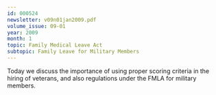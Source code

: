 ```yaml
---
id: 000524
newsletter: v09n01jan2009.pdf
volume_issue: 09-01
year: 2009
month: 1
topic: Family Medical Leave Act
subtopic: Family Leave for Military Members
---
```


Today we discuss the importance of using proper scoring criteria in the hiring of veterans, and also regulations under the FMLA for military members.